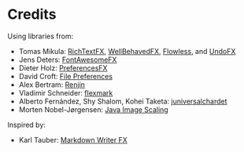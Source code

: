 # Credits

Using libraries from:

* Tomas Mikula: [RichTextFX](https://github.com/TomasMikula/RichTextFX), [WellBehavedFX](https://github.com/TomasMikula/WellBehavedFX), [Flowless](https://github.com/TomasMikula/Flowless), and [UndoFX](https://github.com/TomasMikula/UndoFX)
* Jens Deters: [FontAwesomeFX](https://bitbucket.org/Jerady/fontawesomefx)
* Dieter Holz: [PreferencesFX](https://github.com/dlsc-software-consulting-gmbh/PreferencesFX)
* David Croft: [File Preferences](http://www.davidc.net/programming/java/java-preferences-using-file-backing-store)
* Alex Bertram: [Renjin](https://www.renjin.org/)
* Vladimir Schneider: [flexmark](https://github.com/vsch/flexmark-java)
* Alberto Fernández, Shy Shalom, Kohei Taketa: [juniversalchardet](https://github.com/takscape/juniversalchardet)
* Morten Nobel-Jørgensen: [Java Image Scaling](https://github.com/mortennobel/java-image-scaling)

Inspired by:

* Karl Tauber: [Markdown Writer FX](https://github.com/JFormDesigner/markdown-writer-fx)
